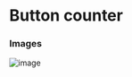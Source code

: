 # Button counter

### Images
![image](https://user-images.githubusercontent.com/55393733/140798385-dbdc4b1f-aa1d-42d8-9129-9fb2ba6e03a9.png)
